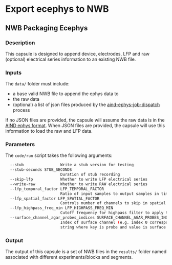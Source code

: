# Export ecephys to NWB
## NWB Packaging Ecephys


### Description

This capsule is designed to append device, electrodes, LFP and raw (optional) electrical series information to an existing NWB file.


### Inputs

The `data/` folder must include:

- a base valid NWB file to append the ephys data to
- the raw data
- (optional) a list of json files produced by the [aind-ephys-job-dispatch](https://github.com/AllenNeuralDynamics/aind-ephys-job-dispatch/) process

If no JSON files are provided, the capsule will assume the raw data is in the [AIND
ephys format](https://github.com/AllenNeuralDynamics/aind-physio-arch/blob/main/doc/file_formats/ephys.md). When JSON files are provided, the capsule will use this information 
to load the raw and LFP data.

### Parameters

The `code/run` script takes the following arguments:

```bash
  --stub                Write a stub version for testing
  --stub-seconds STUB_SECONDS
                        Duration of stub recording
  --skip-lfp            Whether to write LFP electrical series
  --write-raw           Whether to write RAW electrical series
  --lfp_temporal_factor LFP_TEMPORAL_FACTOR
                        Ratio of input samples to output samples in time. Use 0 or 1 to keep all samples. Default is 2.
  --lfp_spatial_factor LFP_SPATIAL_FACTOR
                        Controls number of channels to skip in spatial subsampling. Use 0 or 1 to keep all channels. Default is 4.
  --lfp_highpass_freq_min LFP_HIGHPASS_FREQ_MIN
                        Cutoff frequency for highpass filter to apply to the LFP recorsings. Default is 0.1 Hz. Use 0 to skip filtering.
  --surface_channel_agar_probes_indices SURFACE_CHANNEL_AGAR_PROBES_INDICES
                        Index of surface channel (e.g. index 0 corresponds to channel 1) of probe for common median referencing for probes in agar. Pass in as JSON
                        string where key is probe and value is surface channel (e.g. "{'ProbeA': 350, 'ProbeB': 360}")
```

### Output

The output of this capsule is a set of NWB files in the `results/` folder named associated with different experiments/blocks and segments.
